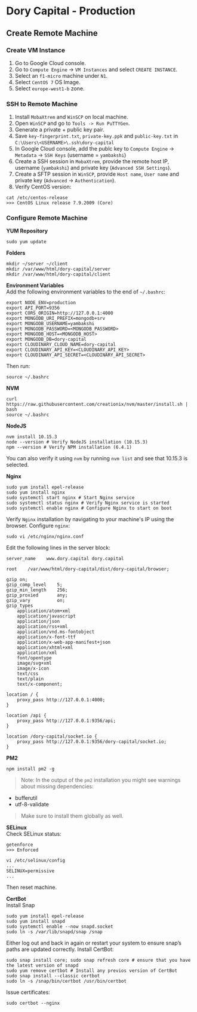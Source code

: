 # Dory Capital - Production
## Create Remote Machine
### Create VM Instance
1. Go to Google Cloud console.
2. Go to `Compute Engine` -> `VM Instances` and select `CREATE INSTANCE`.
3. Select an `f1-micro` machine under `N1`.
4. Select `CentOS 7` OS Image.
5. Select `europe-west1-b` zone.

### SSH to Remote Machine
1. Install `MobaXtrem` and `WinSCP` on local machine.
2. Open `WinSCP` and go to `Tools -> Run PuTTYGen`.
3. Generate a private + public key pair.
4. Save `key-fingerprint.txt`, `private-key.ppk` and `public-key.txt` in `C:\Users\<USERNAME>\.ssh\dory-capital`
5. In Google Cloud console, add the publc key to `Compute Engine` -> `Metadata` -> `SSH Keys` (username = `yambakshi`)
6. Create a SSH session in `MobaXtrem`, provide the remote host IP, username (`yambakshi`) and private key (`Advanced SSH Settings`).
7. Create a SFTP session in `WinSCP`, provide `Host name`, `User name` and private key (`Advanced` -> `Authentication`).
8. Verify CentOS version:
```
cat /etc/centos-release
>>> CentOS Linux release 7.9.2009 (Core)
```

### Configure Remote Machine
**YUM Repository**
```
sudo yum update
```

**Folders**
```
mkdir ~/server ~/client
mkdir /var/www/html/dory-capital/server
mkdir /var/www/html/dory-capital/client
```

**Environment Variables**  
Add the following environment variables to the end of `~/.bashrc`:
```
export NODE_ENV=production
export API_PORT=9356
export CORS_ORIGIN=http://127.0.0.1:4000
export MONGODB_URI_PREFIX=mongodb+srv
export MONGODB_USERNAME=yambakshi
export MONGODB_PASSWORD=<MONGODB_PASSWORD>
export MONGODB_HOST=<MONGODB_HOST>
export MONGODB_DB=dory-capital
export CLOUDINARY_CLOUD_NAME=dory-capital
export CLOUDINARY_API_KEY=<CLOUDINARY_API_KEY>
export CLOUDINARY_API_SECRET=<CLOUDINARY_API_SECRET>
```
Then run:
```
source ~/.bashrc
```

**NVM**
```
curl https://raw.githubusercontent.com/creationix/nvm/master/install.sh | bash
source ~/.bashrc
```

**NodeJS**
```
nvm install 10.15.3
node --version # Verify NodeJS installation (10.15.3)
npm --version # Verify NPM installation (6.4.1)
```
You can also verify it using `nvm` by running `nvm list` and see that 10.15.3 is selected.

**Nginx**
```
sudo yum install epel-release
sudo yum install nginx
sudo systemctl start nginx # Start Nginx service
sudo systemctl status nginx # Verify Nginx service is started
sudo systemctl enable nginx # Configure Nginx to start on boot
```
Verify `Nginx` installation by navigating to your machine's IP using the browser.
Configure `nginx`:
```
sudo vi /etc/nginx/nginx.conf
```
Edit the following lines in the server block:
```
server_name    www.dory.capital dory.capital
```
```
root    /var/www/html/dory-capital/dist/dory-capital/browser;
```
```
gzip on;
gzip_comp_level    5;
gzip_min_length    256;
gzip_proxied       any;
gzip_vary          on;
gzip_types
    application/atom+xml
    application/javascript
    application/json
    application/rss+xml
    application/vnd.ms-fontobject
    application/x-font-ttf
    application/x-web-app-manifest+json
    application/xhtml+xml
    application/xml
    font/opentype
    image/svg+xml
    image/x-icon
    text/css
    text/plain
    text/x-component;
```
```
location / {
    proxy_pass http://127.0.0.1:4000;
}

location /api {
    proxy_pass http://127.0.0.1:9356/api;
}

location /dory-capital/socket.io {
    proxy_pass http://127.0.0.1:9356/dory-capital/socket.io;
}
```

**PM2**
```
npm install pm2 -g
```

> Note:
In the output of the `pm2` installation you might see warnings about missing dependencies:
- bufferutil
- utf-8-validate

> Make sure to install them globally as well.

**SELinux**  
Check SELinux status:
```
getenforce
>>> Enforced
```
```
vi /etc/selinux/config
...
SELINUX=permissive
...
```
Then reset machine.

**CertBot**  
Install Snap
```
sudo yum install epel-release
sudo yum install snapd
sudo systemctl enable --now snapd.socket
sudo ln -s /var/lib/snapd/snap /snap
```
Either log out and back in again or restart your system to ensure snap’s paths are updated correctly.
Install CertBot:
```
sudo snap install core; sudo snap refresh core # ensure that you have the latest version of snapd
sudo yum remove certbot # Install any previos version of CertBot
sudo snap install --classic certbot
sudo ln -s /snap/bin/certbot /usr/bin/certbot
```
Issue certificates:
```
sudo certbot --nginx
```